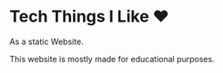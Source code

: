 # Tech Things I Like ❤️

As a static Website.

This website is mostly made for educational purposes.